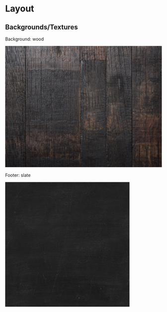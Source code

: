 # Layout

## Backgrounds/Textures

Background: wood

![](images/ingredients/wood-background.jpg)

Footer: slate

![](images/ingredients/slate-background.jpg)

